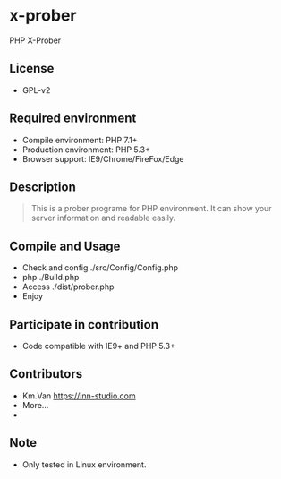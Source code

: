 # x-prober
PHP X-Prober

## License
* GPL-v2

## Required environment
- Compile environment: PHP 7.1+
- Production environment: PHP 5.3+
- Browser support: IE9/Chrome/FireFox/Edge

## Description
> This is a prober programe for PHP environment. It can show your server information and readable easily.

## Compile and Usage
- Check and config ./src/Config/Config.php
- php ./Build.php
- Access ./dist/prober.php
- Enjoy

## Participate in contribution
- Code compatible with IE9+ and PHP 5.3+

## Contributors
- Km.Van https://inn-studio.com
- More...
- 
## Note
- Only tested in Linux environment.